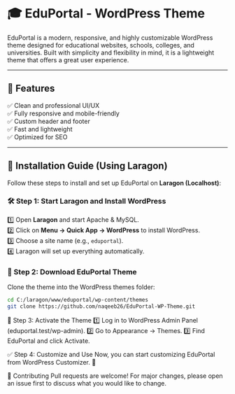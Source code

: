 # 🎓 EduPortal - WordPress Theme  

EduPortal is a modern, responsive, and highly customizable WordPress theme designed for educational websites, schools, colleges, and universities. Built with simplicity and flexibility in mind, it is a lightweight theme that offers a great user experience.  

---

## 📌 Features  
✅ Clean and professional UI/UX  
✅ Fully responsive and mobile-friendly  
✅ Custom header and footer  
✅ Fast and lightweight  
✅ Optimized for SEO  

---

## 🚀 Installation Guide (Using Laragon)  
Follow these steps to install and set up EduPortal on **Laragon (Localhost)**:  

### 🛠 Step 1: Start Laragon and Install WordPress  
1️⃣ Open **Laragon** and start Apache & MySQL.  
2️⃣ Click on **Menu → Quick App → WordPress** to install WordPress.  
3️⃣ Choose a site name (e.g., `eduportal`).  
4️⃣ Laragon will set up everything automatically.  

### 📂 Step 2: Download EduPortal Theme  
Clone the theme into the WordPress themes folder:  
```bash
cd C:/laragon/www/eduportal/wp-content/themes
git clone https://github.com/naqeeb26/EduPortal-WP-Theme.git
```

🎨 Step 3: Activate the Theme
1️⃣ Log in to WordPress Admin Panel (eduportal.test/wp-admin).
2️⃣ Go to Appearance → Themes.
3️⃣ Find EduPortal and click Activate.

✅ Step 4: Customize and Use
Now, you can start customizing EduPortal from WordPress Customizer. 🎉

🤝 Contributing
Pull requests are welcome! For major changes, please open an issue first to discuss what you would like to change.


